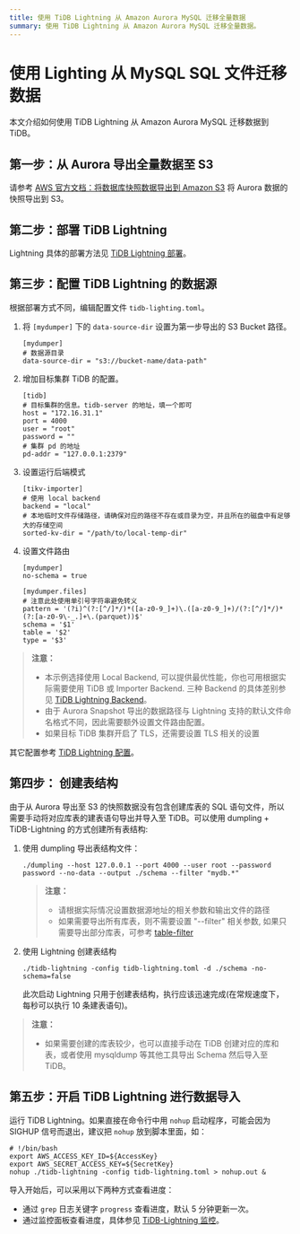 ```yaml
---
title: 使用 TiDB Lightning 从 Amazon Aurora MySQL 迁移全量数据
summary: 使用 TiDB Lightning 从 Amazon Aurora MySQL 迁移全量数据。
---
```


# 使用 Lighting 从 MySQL SQL 文件迁移数据

本文介绍如何使用 TiDB Lightning 从 Amazon Aurora MySQL 迁移数据到 TiDB。

## 第一步：从 Aurora 导出全量数据至 S3

请参考 [AWS 官方文档：将数据库快照数据导出到 Amazon S3](https://docs.aws.amazon.com/zh_cn/AmazonRDS/latest/AuroraUserGuide/USER_ExportSnapshot.html) 将 Aurora 数据的快照导出到 S3。

## 第二步：部署 TiDB Lightning

Lightning 具体的部署方法见 [TiDB Lightning 部署](/tidb-lightning/deploy-tidb-lightning.md)。

## 第三步：配置 TiDB Lightning 的数据源

根据部署方式不同，编辑配置文件 `tidb-lighting.toml`。

1. 将 `[mydumper]` 下的 `data-source-dir` 设置为第一步导出的 S3 Bucket 路径。

    ```
    [mydumper]
    # 数据源目录
    data-source-dir = "s3://bucket-name/data-path"
    ```

2. 增加目标集群 TiDB 的配置。

    ```
    [tidb]
    # 目标集群的信息。tidb-server 的地址，填一个即可
    host = "172.16.31.1"
    port = 4000
    user = "root"
    password = ""
    # 集群 pd 的地址
    pd-addr = "127.0.0.1:2379"
    ```

3. 设置运行后端模式

    ```
    [tikv-importer]
    # 使用 local backend
    backend = "local"
    # 本地临时文件存储路径，请确保对应的路径不存在或目录为空，并且所在的磁盘中有足够大的存储空间
    sorted-kv-dir = "/path/to/local-temp-dir"
    ```

4. 设置文件路由

    ```
    [mydumper]
    no-schema = true

    [mydumper.files]
    # 注意此处使用单引号字符串避免转义
    pattern = '(?i)^(?:[^/]*/)*([a-z0-9_]+)\.([a-z0-9_]+)/(?:[^/]*/)*(?:[a-z0-9\-_.]+\.(parquet))$'
    schema = '$1'
    table = '$2'
    type = '$3'
    ```

> **注意：**
> 
> - 本示例选择使用 Local Backend, 可以提供最优性能，你也可用根据实际需要使用 TiDB 或 Importer Backend. 三种 Backend 的具体差别参见 [TiDB Lightning Backend](/tidb-lightning/tidb-lightning-backends.md)。
> - 由于 Aurora Snapshot 导出的数据路径与 Lightning 支持的默认文件命名格式不同，因此需要额外设置文件路由配置。
> - 如果目标 TiDB 集群开启了 TLS，还需要设置 TLS 相关的设置

其它配置参考 [TiDB Lightning 配置](/tidb-lightning/tidb-lightning-configuration.md)。

## 第四步： 创建表结构

由于从 Aurora 导出至 S3 的快照数据没有包含创建库表的 SQL 语句文件，所以需要手动将对应库表的建表语句导出并导入至 TiDB。可以使用 dumpling + TiDB-Lightning 的方式创建所有表结构:

1. 使用 dumpling 导出表结构文件：

    ```
    ./dumpling --host 127.0.0.1 --port 4000 --user root --password password --no-data --output ./schema --filter "mydb.*"
    ```

    > **注意：**
    > 
    > - 请根据实际情况设置数据源地址的相关参数和输出文件的路径
    > - 如果需要导出所有库表，则不需要设置 "--filter" 相关参数, 如果只需要导出部分库表，可参考 [table-filter](https://github.com/pingcap/tidb-tools/blob/master/pkg/table-filter/README.md)

2. 使用 Lightning 创建表结构

    ```
    ./tidb-lightning -config tidb-lightning.toml -d ./schema -no-schema=false 
    ```

    此次启动 Lightning 只用于创建表结构，执行应该迅速完成(在常规速度下，每秒可以执行 10 条建表语句)。

> **注意：**
> 
> - 如果需要创建的库表较少，也可以直接手动在 TiDB 创建对应的库和表，或者使用 mysqldump 等其他工具导出 Schema 然后导入至 TiDB。

## 第五步：开启 TiDB Lightning 进行数据导入

运行 TiDB Lightning。如果直接在命令行中用 `nohup` 启动程序，可能会因为 SIGHUP 信号而退出，建议把 `nohup` 放到脚本里面，如：

```
# !/bin/bash
export AWS_ACCESS_KEY_ID=${AccessKey}
export AWS_SECRET_ACCESS_KEY=${SecretKey}
nohup ./tidb-lightning -config tidb-lightning.toml > nohup.out &
```

导入开始后，可以采用以下两种方式查看进度：

- 通过 `grep` 日志关键字 `progress` 查看进度，默认 5 分钟更新一次。
- 通过监控面板查看进度，具体参见 [TiDB-Lightning 监控](/tidb-lightning/monitor-tidb-lightning.md)。
